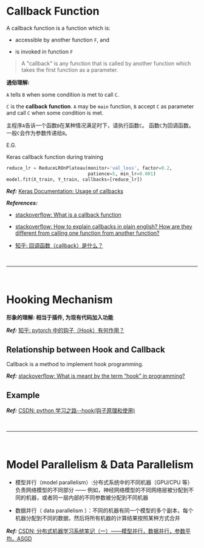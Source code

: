 # Callback Function

A callback function is a function which is:

- accessible by another function `F`, and

- is invoked in function `F`

> A "callback" is any function that is called by another function which takes the first function as a parameter.

**通俗理解:**

`A` tells `B` when some condition is met to call `C`.

`C` is the **callback function**. `A` may be `main` function, `B` accept `C` as parameter and call `C` when some condition is met.

主程序`A`告诉一个函数`B`在某种情况满足时下，请执行函数`C`。 函数`C`为回调函数。一般`C`会作为参数传递给`B`。

E.G.

Keras callback function during training

```python
reduce_lr = ReduceLROnPlateau(monitor='val_loss', factor=0.2,
                              patience=5, min_lr=0.001)
model.fit(X_train, Y_train, callbacks=[reduce_lr])
```

**_Ref:_** [Keras Documentation: Usage of callbacks](https://keras.io/callbacks/)

**_References:_**

- [stackoverflow: What is a callback function](https://stackoverflow.com/questions/824234/what-is-a-callback-function)

- [stackoverflow: How to explain callbacks in plain english? How are they different from calling one function from another function?](https://stackoverflow.com/questions/9596276/how-to-explain-callbacks-in-plain-english-how-are-they-different-from-calling-o/9652434#9652434)

- [知乎: 回调函数（callback）是什么？](https://www.zhihu.com/question/19801131/answer/27459821)

<!-- - [Blog: Using Python decorators for registering callbacks](http://curiosityhealsthecat.blogspot.com/2013/07/using-python-decorators-for-registering_8614.html) -->

<!--  -->
<br>

---

<br>
<!--  -->

# Hooking Mechanism

**形象的理解: 相当于插件, 为现有代码加入功能**

**_Ref:_** [知乎: pytorch 中的钩子（Hook）有何作用？](https://www.zhihu.com/question/61044004/answer/294829738)

## Relationship between Hook and Callback

Callback is a method to implement hook programming.

**_Ref:_** [stackoverflow: What is meant by the term “hook” in programming?](https://stackoverflow.com/a/467568/4636081)

<!-- **Hook: 拦截消息并进行处理的函数**

**理解:** 当某个消息被发出时，hook 会捕捉到该消息并进行执行某些代码。

**_References:_**

- [知乎: pytorch 中的钩子（Hook）有何作用？](https://www.zhihu.com/question/61044004)
- [CSDN: 钩子(hook)编程](https://blog.csdn.net/mingojiang/article/details/7908818)
- [简书: 程序猿口中的 Hook 是什么意思？](https://www.jianshu.com/p/0eeb3885b2e1) -->

## Example

**_Ref:_** [CSDN: python 学习之路--hook(钩子原理和使用)](https://blog.csdn.net/Mybigkid/article/details/78383898)

<!--  -->
<br>

---

<br>
<!--  -->

# Model Parallelism & Data Parallelism

- 模型并行（model parallelism）:分布式系统中的不同机器（GPU/CPU 等）负责网络模型的不同部分 —— 例如，神经网络模型的不同网络层被分配到不同的机器，或者同一层内部的不同参数被分配到不同机器

- 数据并行（ data parallelism ）：不同的机器有同一个模型的多个副本，每个机器分配到不同的数据，然后将所有机器的计算结果按照某种方式合并

**_Ref:_** [CSDN: 分布式机器学习系统笔记（一）——模型并行，数据并行，参数平均，ASGD](https://blog.csdn.net/xbinworld/article/details/74781605)
